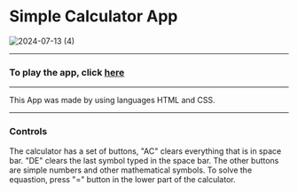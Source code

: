 # Simple Calculator App

![2024-07-13 (4)](https://github.com/user-attachments/assets/3f1f1fe2-6d8b-493b-aa37-541925f4a5fb)


---

### To play the app, click [here](https://tsimurkurchyshyn.github.io/Simple-Calculator-App/)

---

This App was made by using languages HTML and CSS.

---

### Controls

The calculator has a set of buttons, "AC" clears everything that is in space bar. "DE" clears the last symbol typed in the space bar. The other buttons are simple numbers and other mathematical symbols. To solve the equastion, press "=" button in the lower part of the calculator.
